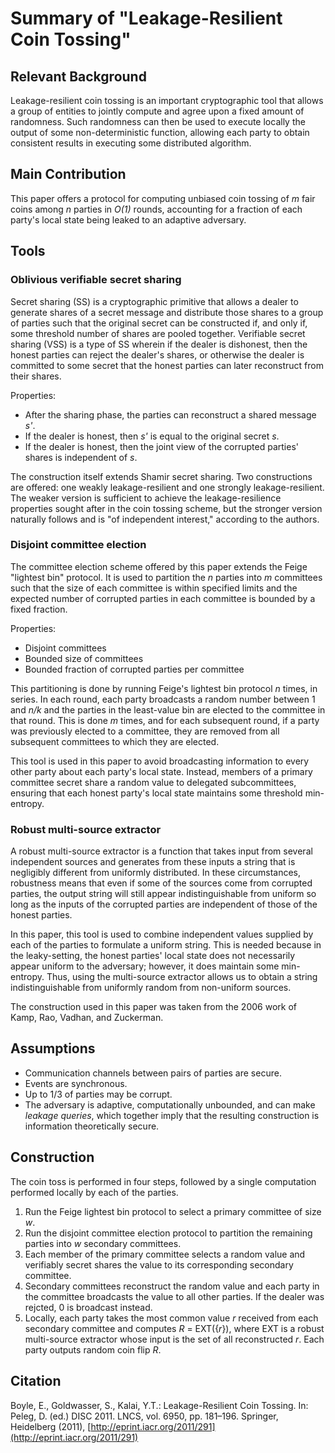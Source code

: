 # Summary of "Leakage-Resilient Coin Tossing"

## Relevant Background

Leakage-resilient coin tossing is an important cryptographic tool that allows a group of entities to jointly compute and agree upon a fixed amount of randomness. Such randomness can then be used to execute locally the output of some non-deterministic function, allowing each party to obtain consistent results in executing some distributed algorithm.

## Main Contribution

This paper offers a protocol for computing unbiased coin tossing of _m_ fair coins among _n_ parties in _O(1)_ rounds, accounting for a fraction of each party's local state being leaked to an adaptive adversary.

## Tools

### Oblivious verifiable secret sharing

Secret sharing (SS) is a cryptographic primitive that allows a dealer to generate shares of a secret message and distribute those shares to a group of parties such that the original secret can be constructed if, and only if, some threshold number of shares are pooled together. Verifiable secret sharing (VSS) is a type of SS wherein if the dealer is dishonest, then the honest parties can reject the dealer's shares, or otherwise the dealer is committed to some secret that the honest parties can later reconstruct from their shares.

Properties:

 * After the sharing phase, the parties can reconstruct a shared message _s'_.
 * If the dealer is honest, then _s'_ is equal to the original secret _s_.
 * If the dealer is honest, then the joint view of the corrupted parties' shares is independent of _s_.

The construction itself extends Shamir secret sharing. Two constructions are offered: one weakly leakage-resilient and one strongly leakage-resilient. The weaker version is sufficient to achieve the leakage-resilience properties sought after in the coin tossing scheme, but the stronger version naturally follows and is "of independent interest," according to the authors.



### Disjoint committee election

The committee election scheme offered by this paper extends the Feige "lightest bin" protocol. It is used to partition the _n_ parties into _m_ committees such that the size of each committee is within specified limits and the expected number of corrupted parties in each committee is bounded by a fixed fraction.

Properties:

 * Disjoint committees
 * Bounded size of committees
 * Bounded fraction of corrupted parties per committee
 
This partitioning is done by running Feige's lightest bin protocol _n_ times, in series. In each round, each party broadcasts a random number between 1 and _n/k_ and the parties in the least-value bin are elected to the committee in that round. This is done _m_ times, and for each subsequent round, if a party was previously elected to a committee, they are removed from all subsequent committees to which they are elected.

This tool is used in this paper to avoid broadcasting information to every other party about each party's local state. Instead, members of a primary committee secret share a random value to delegated subcommittees, ensuring that each honest party's local state maintains some threshold min-entropy.

### Robust multi-source extractor

A robust multi-source extractor is a function that takes input from several independent sources and generates from these inputs a string that is negligibly different from uniformly distributed. In these circumstances, robustness means that even if some of the sources come from corrupted parties, the output string will still appear indistinguishable from uniform so long as the inputs of the corrupted parties are independent of those of the honest parties.

In this paper, this tool is used to combine independent values supplied by each of the parties to formulate a uniform string. This is needed because in the leaky-setting, the honest parties' local state does not necessarily appear uniform to the adversary; however, it does maintain some min-entropy. Thus, using the multi-source extractor allows us to obtain a string indistinguishable from uniformly random from non-uniform sources.

The construction used in this paper was taken from the 2006 work of Kamp, Rao, Vadhan, and Zuckerman.

## Assumptions

 * Communication channels between pairs of parties are secure.
 * Events are synchronous.
 * Up to 1/3 of parties may be corrupt.
 * The adversary is adaptive, computationally unbounded, and can make _leakage queries_, which together imply that the resulting construction is information theoretically secure.

## Construction

The coin toss is performed in four steps, followed by a single computation performed locally by each of the parties.

 1. Run the Feige lightest bin protocol to select a primary committee of size _w_.
 2. Run the disjoint committee election protocol to partition the remaining parties into _w_ secondary committees.
 3. Each member of the primary committee selects a random value and verifiably secret shares the value to its corresponding secondary committee.
 4. Secondary committees reconstruct the random value and each party in the committee broadcasts the value to all other parties. If the dealer was rejcted, 0 is broadcast instead.
 5. Locally, each party takes the most common value _r_ received from each secondary committee and computes _R_ = EXT({_r_}), where EXT is a robust multi-source extractor whose input is the set of all reconstructed _r_. Each party outputs random coin flip _R_.

## Citation

Boyle, E., Goldwasser, S., Kalai, Y.T.: Leakage-Resilient Coin Tossing. In: Peleg, D. (ed.) DISC 2011. LNCS, vol. 6950, pp. 181–196. Springer, Heidelberg (2011), [http://eprint.iacr.org/2011/291](http://eprint.iacr.org/2011/291)
